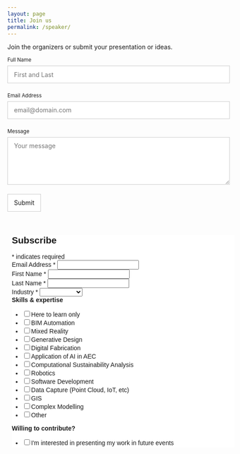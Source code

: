 ```yaml
---
layout: page
title: Join us
permalink: /speaker/
---
```


Join the organizers or submit your presentation or ideas.

<form id="fs-frm" name="simple-contact-form" accept-charset="utf-8" action="https://formspree.io/computationalaecmel@gmail.com" method="post">
  <fieldset id="fs-frm-inputs">
    <label for="full-name">Full Name</label>
    <input type="text" name="name" id="full-name" placeholder="First and Last" required="">
    <label for="email-address">Email Address</label>
    <input type="email" name="_replyto" id="email-address" placeholder="email@domain.com" required="">
    <label for="message">Message</label>
    <textarea rows="5" name="message" id="message" placeholder="Your message" required=""></textarea>
    <input type="hidden" name="_subject" id="email-subject" value="Contact Form Submission">
  </fieldset>
  <input type="submit" value="Submit">
</form>

<div class="row">
  <div class="column full" colspan="2">
    <!-- Begin Mailchimp Signup Form -->
<link href="//cdn-images.mailchimp.com/embedcode/classic-10_7.css" rel="stylesheet" type="text/css">
<style type="text/css">
	#mc_embed_signup{background:#fff; clear:left; font:14px Helvetica,Arial,sans-serif; }
	/* Add your own Mailchimp form style overrides in your site stylesheet or in this style block.
	   We recommend moving this block and the preceding CSS link to the HEAD of your HTML file. */
</style>
<div id="mc_embed_signup">
<form action="https://gmail.us20.list-manage.com/subscribe/post?u=a1ccb78085ccef86a40189a56&amp;id=fec3ce729f" method="post" id="mc-embedded-subscribe-form" name="mc-embedded-subscribe-form" class="validate" target="_blank" novalidate>
    <div id="mc_embed_signup_scroll">
	<h2>Subscribe</h2>
<div class="indicates-required"><span class="asterisk">*</span> indicates required</div>
<div class="mc-field-group">
	<label for="mce-EMAIL">Email Address  <span class="asterisk">*</span>
</label>
	<input type="email" value="" name="EMAIL" class="required email" id="mce-EMAIL">
</div>
<div class="mc-field-group">
	<label for="mce-FNAME">First Name  <span class="asterisk">*</span>
</label>
	<input type="text" value="" name="FNAME" class="required" id="mce-FNAME">
</div>
<div class="mc-field-group">
	<label for="mce-LNAME">Last Name  <span class="asterisk">*</span>
</label>
	<input type="text" value="" name="LNAME" class="required" id="mce-LNAME">
</div>
<div class="mc-field-group">
	<label for="mce-MMERGE4">Industry  <span class="asterisk">*</span>
</label>
	<select name="MMERGE4" class="required" id="mce-MMERGE4">
	<option value=""></option>
	<option value="Architecture">Architecture</option>
<option value="Engineering">Engineering</option>
<option value="Construction">Construction</option>
<option value="Other">Other</option>

	</select>
</div>
<div class="mc-field-group input-group">
    <strong>Skills &amp; expertise </strong>
    <ul><li><input type="checkbox" value="4" name="group[5431][4]" id="mce-group[5431]-5431-0"><label for="mce-group[5431]-5431-0">Here to learn only</label></li>
<li><input type="checkbox" value="8" name="group[5431][8]" id="mce-group[5431]-5431-1"><label for="mce-group[5431]-5431-1">BIM Automation</label></li>
<li><input type="checkbox" value="16" name="group[5431][16]" id="mce-group[5431]-5431-2"><label for="mce-group[5431]-5431-2">Mixed Reality</label></li>
<li><input type="checkbox" value="32" name="group[5431][32]" id="mce-group[5431]-5431-3"><label for="mce-group[5431]-5431-3">Generative Design</label></li>
<li><input type="checkbox" value="64" name="group[5431][64]" id="mce-group[5431]-5431-4"><label for="mce-group[5431]-5431-4">Digital Fabrication</label></li>
<li><input type="checkbox" value="128" name="group[5431][128]" id="mce-group[5431]-5431-5"><label for="mce-group[5431]-5431-5">Application of AI in AEC</label></li>
<li><input type="checkbox" value="256" name="group[5431][256]" id="mce-group[5431]-5431-6"><label for="mce-group[5431]-5431-6">Computational Sustainability Analysis</label></li>
<li><input type="checkbox" value="512" name="group[5431][512]" id="mce-group[5431]-5431-7"><label for="mce-group[5431]-5431-7">Robotics</label></li>
<li><input type="checkbox" value="1024" name="group[5431][1024]" id="mce-group[5431]-5431-8"><label for="mce-group[5431]-5431-8">Software Development</label></li>
<li><input type="checkbox" value="2048" name="group[5431][2048]" id="mce-group[5431]-5431-9"><label for="mce-group[5431]-5431-9">Data Capture (Point Cloud, IoT, etc)</label></li>
<li><input type="checkbox" value="8192" name="group[5431][8192]" id="mce-group[5431]-5431-10"><label for="mce-group[5431]-5431-10">GIS</label></li>
<li><input type="checkbox" value="16384" name="group[5431][16384]" id="mce-group[5431]-5431-11"><label for="mce-group[5431]-5431-11">Complex Modelling</label></li>
<li><input type="checkbox" value="32768" name="group[5431][32768]" id="mce-group[5431]-5431-12"><label for="mce-group[5431]-5431-12">Other</label></li>
</ul>
</div>
<div class="mc-field-group input-group">
    <strong>Willing to contribute? </strong>
    <ul><li><input type="checkbox" value="1" name="group[5427][1]" id="mce-group[5427]-5427-0"><label for="mce-group[5427]-5427-0">I'm interested in presenting my work in future events</label></li>
<li><input type="checkbox" value="2" name="group[5427][2]" id="mce-group[5427]-5427-1"><label for="mce-group[5427]-5427-1">I'm interested in joining the group as an organiser</label></li>
<li><input type="checkbox" value="4096" name="group[5427][4096]" id="mce-group[5427]-5427-2"><label for="mce-group[5427]-5427-2">I'm interested in sponsoring future events</label></li>
</ul>
</div>
	<div id="mce-responses" class="clear">
		<div class="response" id="mce-error-response" style="display:none"></div>
		<div class="response" id="mce-success-response" style="display:none"></div>
	</div>    <!-- real people should not fill this in and expect good things - do not remove this or risk form bot signups-->
    <div style="position: absolute; left: -5000px;" aria-hidden="true"><input type="text" name="b_a1ccb78085ccef86a40189a56_fec3ce729f" tabindex="-1" value=""></div>
    <div class="clear"><input type="submit" value="Subscribe" name="subscribe" id="mc-embedded-subscribe" class="button"></div>
    </div>
</form>
</div>
<script type='text/javascript' src='//s3.amazonaws.com/downloads.mailchimp.com/js/mc-validate.js'></script><script type='text/javascript'>(function($) {window.fnames = new Array(); window.ftypes = new Array();fnames[0]='EMAIL';ftypes[0]='email';fnames[1]='FNAME';ftypes[1]='text';fnames[2]='LNAME';ftypes[2]='text';fnames[4]='MMERGE4';ftypes[4]='dropdown';}(jQuery));var $mcj = jQuery.noConflict(true);</script>
<!--End mc_embed_signup-->
</div>
</div>

<style>/* reset */
#fs-frm input,
#fs-frm select,
#fs-frm button,
#fs-frm textarea,
#fs-frm fieldset,
#fs-frm optgroup,
#fs-frm label {
  font-family: inherit;
  font-size: 100%;
  color: inherit;
  border: none;
  border-radius: 0;
  display: block;
  width: 100%;
  padding: 0;
  margin: 0;
  -webkit-appearance: none;
  -moz-appearance: none;
}
#fs-frm label,
#fs-frm legend {
  font-size: .825em;
  margin-bottom: .5em;
}
/* border, padding, margin, width */
#fs-frm input,
#fs-frm select,
#fs-frm button,
#fs-frm textarea {
  border: 1px solid rgba(0,0,0,0.2);
  background-color: rgba(255,255,255,0.9);
  padding: .75em 1em;
  margin-bottom: 1.5em;
}
#fs-frm input:focus,
#fs-frm select:focus,
#fs-frm textarea:focus {
  background-color: white;
  outline-style: solid;
  outline-width: thin;
  outline-color: gray;
  outline-offset: -1px;
}
#fs-frm [type="text"],
#fs-frm [type="email"] {
  width: 100%;
}
#fs-frm button,
#fs-frm [type="button"],
#fs-frm [type="submit"],
#fs-frm [type="reset"] {
  width: auto;
  cursor: pointer;
  -webkit-appearance: button;
  -moz-appearance: button;
  appearance: button;
}
#fs-frm button:focus,
#fs-frm [type="button"]:focus,
#fs-frm [type="submit"]:focus,
#fs-frm [type="reset"]:focus {
  outline: none;
}
#fs-frm [type="submit"],
#fs-frm [type="reset"] {
  margin-bottom: 0;
}
#fs-frm button,
#fs-frm select {
  text-transform: none;
}

/* address, locale */
#fs-frm fieldset.locale input[name="city"],
#fs-frm fieldset.locale select[name="state"],
#fs-frm fieldset.locale input[name="postal-code"] {
  display: inline;
}
#fs-frm fieldset.locale input[name="city"] {
  width: 52%;
}
#fs-frm fieldset.locale select[name="state"],
#fs-frm fieldset.locale input[name="postal-code"] {
  width: 20%;
}
#fs-frm fieldset.locale input[name="city"],
#fs-frm fieldset.locale select[name="state"] {
  margin-right: 3%;
}
  .column {
  float: left;
  padding: 10px;
  height: 500px;
  }

.left {
  width: 25%;
}

.right {
  width: 75%;
  overflow-y: scroll;
  scrollbar-width: none; /* Firefox */
  -ms-overflow-style: none;  /* IE 10+ */
}

.full {
  width: 100%;
}
</style>


